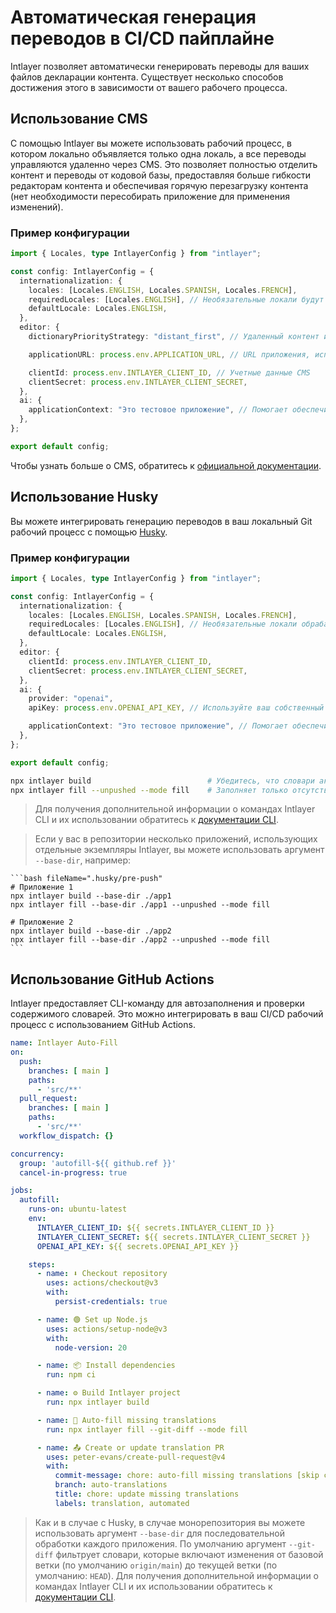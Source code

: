 # Автоматическая генерация переводов в CI/CD пайплайне

Intlayer позволяет автоматически генерировать переводы для ваших файлов декларации контента. Существует несколько способов достижения этого в зависимости от вашего рабочего процесса.

## Использование CMS

С помощью Intlayer вы можете использовать рабочий процесс, в котором локально объявляется только одна локаль, а все переводы управляются удаленно через CMS. Это позволяет полностью отделить контент и переводы от кодовой базы, предоставляя больше гибкости редакторам контента и обеспечивая горячую перезагрузку контента (нет необходимости пересобирать приложение для применения изменений).

### Пример конфигурации

```ts fileName="intlayer.config.ts"
import { Locales, type IntlayerConfig } from "intlayer";

const config: IntlayerConfig = {
  internationalization: {
    locales: [Locales.ENGLISH, Locales.SPANISH, Locales.FRENCH],
    requiredLocales: [Locales.ENGLISH], // Необязательные локали будут управляться удаленно
    defaultLocale: Locales.ENGLISH,
  },
  editor: {
    dictionaryPriorityStrategy: "distant_first", // Удаленный контент имеет приоритет

    applicationURL: process.env.APPLICATION_URL, // URL приложения, используемый CMS

    clientId: process.env.INTLAYER_CLIENT_ID, // Учетные данные CMS
    clientSecret: process.env.INTLAYER_CLIENT_SECRET,
  },
  ai: {
    applicationContext: "Это тестовое приложение", // Помогает обеспечить согласованность генерации переводов
  },
};

export default config;
```

Чтобы узнать больше о CMS, обратитесь к [официальной документации](https://github.com/aymericzip/intlayer/blob/main/docs/ru/intlayer_CMS.md).

## Использование Husky

Вы можете интегрировать генерацию переводов в ваш локальный Git рабочий процесс с помощью [Husky](https://typicode.github.io/husky/).

### Пример конфигурации

```ts fileName="intlayer.config.ts"
import { Locales, type IntlayerConfig } from "intlayer";

const config: IntlayerConfig = {
  internationalization: {
    locales: [Locales.ENGLISH, Locales.SPANISH, Locales.FRENCH],
    requiredLocales: [Locales.ENGLISH], // Необязательные локали обрабатываются удаленно
    defaultLocale: Locales.ENGLISH,
  },
  editor: {
    clientId: process.env.INTLAYER_CLIENT_ID,
    clientSecret: process.env.INTLAYER_CLIENT_SECRET,
  },
  ai: {
    provider: "openai",
    apiKey: process.env.OPENAI_API_KEY, // Используйте ваш собственный API ключ

    applicationContext: "Это тестовое приложение", // Помогает обеспечить согласованность генерации переводов
  },
};

export default config;
```

```bash fileName=".husky/pre-push"
npx intlayer build                          # Убедитесь, что словари актуальны
npx intlayer fill --unpushed --mode fill    # Заполняет только отсутствующий контент, не обновляет существующий
```

> Для получения дополнительной информации о командах Intlayer CLI и их использовании обратитесь к [документации CLI](https://github.com/aymericzip/intlayer/blob/main/docs/ru/intlayer_cli.md).

> Если у вас в репозитории несколько приложений, использующих отдельные экземпляры Intlayer, вы можете использовать аргумент `--base-dir`, например:

    ```bash fileName=".husky/pre-push"
    # Приложение 1
    npx intlayer build --base-dir ./app1
    npx intlayer fill --base-dir ./app1 --unpushed --mode fill

    # Приложение 2
    npx intlayer build --base-dir ./app2
    npx intlayer fill --base-dir ./app2 --unpushed --mode fill
    ```

## Использование GitHub Actions

Intlayer предоставляет CLI-команду для автозаполнения и проверки содержимого словарей. Это можно интегрировать в ваш CI/CD рабочий процесс с использованием GitHub Actions.

```yaml fileName=".github/workflows/intlayer-translate.yml"
name: Intlayer Auto-Fill
on:
  push:
    branches: [ main ]
    paths:
      - 'src/**'
  pull_request:
    branches: [ main ]
    paths:
      - 'src/**'
  workflow_dispatch: {}

concurrency:
  group: 'autofill-${{ github.ref }}'
  cancel-in-progress: true

jobs:
  autofill:
    runs-on: ubuntu-latest
    env:
      INTLAYER_CLIENT_ID: ${{ secrets.INTLAYER_CLIENT_ID }}
      INTLAYER_CLIENT_SECRET: ${{ secrets.INTLAYER_CLIENT_SECRET }}
      OPENAI_API_KEY: ${{ secrets.OPENAI_API_KEY }}

    steps:
      - name: ⬇️ Checkout repository
        uses: actions/checkout@v3
        with:
          persist-credentials: true

      - name: 🟢 Set up Node.js
        uses: actions/setup-node@v3
        with:
          node-version: 20

      - name: 📦 Install dependencies
        run: npm ci

      - name: ⚙️ Build Intlayer project
        run: npx intlayer build

      - name: 🤖 Auto-fill missing translations
        run: npx intlayer fill --git-diff --mode fill

      - name: 📤 Create or update translation PR
        uses: peter-evans/create-pull-request@v4
        with:
          commit-message: chore: auto-fill missing translations [skip ci]
          branch: auto-translations
          title: chore: update missing translations
          labels: translation, automated
```

> Как и в случае с Husky, в случае монорепозитория вы можете использовать аргумент `--base-dir` для последовательной обработки каждого приложения.
> По умолчанию аргумент `--git-diff` фильтрует словари, которые включают изменения от базовой ветки (по умолчанию `origin/main`) до текущей ветки (по умолчанию: `HEAD`).
> Для получения дополнительной информации о командах Intlayer CLI и их использовании обратитесь к [документации CLI](https://github.com/aymericzip/intlayer/blob/main/docs/ru/intlayer_cli.md).
